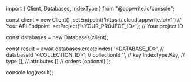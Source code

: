 import { Client, Databases, IndexType } from "@appwrite.io/console";

const client = new Client()
    .setEndpoint('https://<REGION>.cloud.appwrite.io/v1') // Your API Endpoint
    .setProject('<YOUR_PROJECT_ID>'); // Your project ID

const databases = new Databases(client);

const result = await databases.createIndex(
    '<DATABASE_ID>', // databaseId
    '<COLLECTION_ID>', // collectionId
    '', // key
    IndexType.Key, // type
    [], // attributes
    [] // orders (optional)
);

console.log(result);
